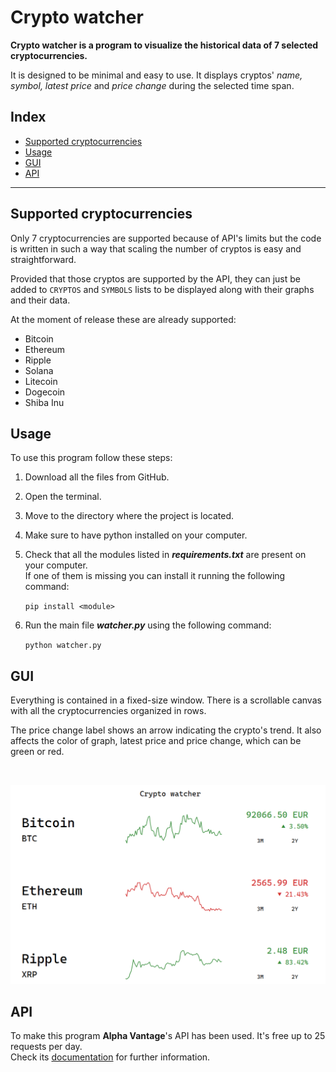 # Crypto watcher

**Crypto watcher is a program to visualize the historical data of 7 selected cryptocurrencies.**

It is designed to be minimal and easy to use. It displays cryptos' *name, symbol, latest price* and *price change* during the selected time span.

## Index
 - [Supported cryptocurrencies](#supported-cryptocurrencies)
 - [Usage](#usage)
 - [GUI](#gui)
 - [API](#api)

----

## Supported cryptocurrencies

Only 7 cryptocurrencies are supported because of API's limits but the code is written in such a way that scaling the number of cryptos is easy and straightforward.

Provided that those cryptos are supported by the API, they can just be added to `CRYPTOS` and `SYMBOLS` lists to be displayed along with their graphs and their data.

At the moment of release these are already supported:

 - Bitcoin
 - Ethereum
 - Ripple
 - Solana
 - Litecoin
 - Dogecoin
 - Shiba Inu

## Usage

To use this program follow these steps:

1. Download all the files from GitHub.
2. Open the terminal.
3. Move to the directory where the project is located.
4. Make sure to have python installed on your computer.
5. Check that all the modules listed in ***requirements.txt*** are present on your computer. <br>
   If one of them is missing you can install it running the following command:

   `pip install <module>`
   
7. Run the main file ***watcher.py*** using the following command:
   
   `python watcher.py`

## GUI

Everything is contained in a fixed-size window. There is a scrollable canvas with all the cryptocurrencies organized in rows.

The price change label shows an arrow indicating the crypto's trend. It also affects the color of graph, latest price and price change, which can be green or red.

<br>

![](/preview.png)

## API

To make this program **Alpha Vantage**'s API has been used. It's free up to 25 requests per day. <br>
Check its [documentation](https://www.alphavantage.co/documentation/) for further information.
